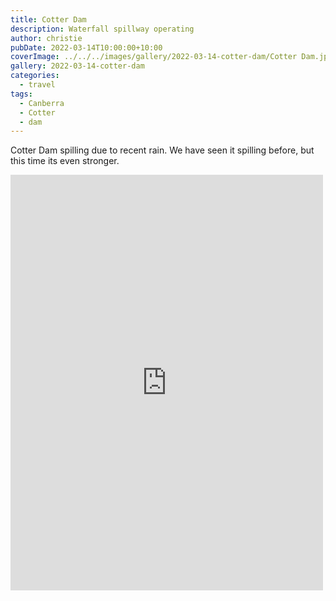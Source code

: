 ```yaml
---
title: Cotter Dam
description: Waterfall spillway operating
author: christie
pubDate: 2022-03-14T10:00:00+10:00
coverImage: ../../../images/gallery/2022-03-14-cotter-dam/Cotter Dam.jpeg
gallery: 2022-03-14-cotter-dam
categories:
  - travel
tags:
  - Canberra
  - Cotter
  - dam
---
```


Cotter Dam spilling due to recent rain. We have seen it spilling before, but this time its even stronger.

<iframe src="https://www.facebook.com/plugins/post.php?href=https%3A%2F%2Fwww.facebook.com%2Fchris1.tham%2Fposts%2Fpfbid0DZSZ1FPP4qRp6gxkFY3avQrRKEiEwT5MBPUDJgPiTGALBC9hqmgfXBHYQAEfabqDl&show_text=true&width=500" width="500" height="665" style="border:none;overflow:hidden" scrolling="no" frameborder="0" allowfullscreen="true" allow="autoplay; clipboard-write; encrypted-media; picture-in-picture; web-share"></iframe>
